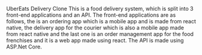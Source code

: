 UberEats Delivery Clone
This is a food delivery system, which is split into 3 front-end applications and an API. The front-end applications are as follows, the is an ordering app which is a mobile app and is made from react native, the delivery app for the courier which is also a mobile app made from react native and the last one is an order management app for the food frenchises and it is a web app made using react. The API is made using ASP.Net Core.
